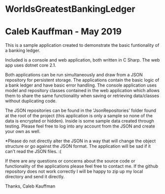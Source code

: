 # WorldsGreatestBankingLedger

# Caleb Kauffman - May 2019

This is a sample application created to demonstrate the basic funtionality of a banking ledger.

Included is a console and web application, both written in C Sharp. The web app uses dotnet core 2.1.

Both applications can be run simultaneously and draw from a JSON repository for persistent storage. The applications contain the basic logic of a bank ledger and have basic error handling. The console application uses model and repository classes contained in the web application which allows them to share the same functionality when saving or retrieving data/classes without duplicating code.

The JSON repositories can be found in the 'JsonRepositories' folder found at the root of the project (this application is only a sample so none of the data is encrypted or hidden). Inside is some sample data created through testing. Please feel free to log into any account from the JSON and create your own as well.

*Please do not directly alter the JSON in a way that will change the object structure or go against the JSON format. The application will be sad if it can't read the JSON files. :(

If there are any questions or concerns about the source code or functionality of the applications please feel free to contact me. If the github repository does not work correctly I will be happy to zip up my local directory and send it directly.

Thanks,
Caleb Kauffman